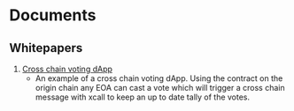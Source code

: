# Documents

## Whitepapers

1. [Cross chain voting dApp](cross-chain-voting-dapp.md)
   - An example of a cross chain voting dApp. Using the contract on the origin chain any EOA can cast a vote which will trigger a cross chain message with xcall to keep an up to date tally of the votes.
